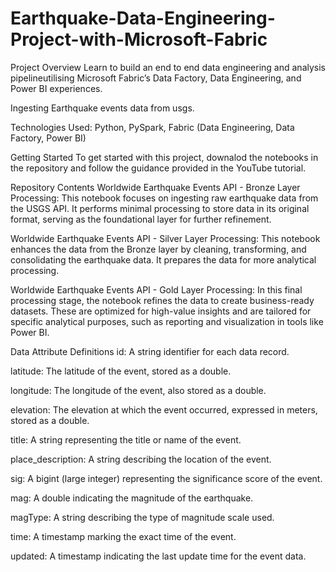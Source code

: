 # Earthquake-Data-Engineering-Project-with-Microsoft-Fabric
Project Overview
Learn to build an end to end data engineering and analysis pipelineutilising Microsoft Fabric’s Data Factory, Data Engineering, and Power BI experiences.

Ingesting Earthquake events data from usgs.

Technologies Used: Python, PySpark, Fabric (Data Engineering, Data Factory, Power BI)

Getting Started
To get started with this project, downalod the notebooks in the repository and follow the guidance provided in the YouTube tutorial.

Repository Contents
Worldwide Earthquake Events API - Bronze Layer Processing: This notebook focuses on ingesting raw earthquake data from the USGS API. It performs minimal processing to store data in its original format, serving as the foundational layer for further refinement.

Worldwide Earthquake Events API - Silver Layer Processing: This notebook enhances the data from the Bronze layer by cleaning, transforming, and consolidating the earthquake data. It prepares the data for more analytical processing.

Worldwide Earthquake Events API - Gold Layer Processing: In this final processing stage, the notebook refines the data to create business-ready datasets. These are optimized for high-value insights and are tailored for specific analytical purposes, such as reporting and visualization in tools like Power BI.

Data Attribute Definitions
id: A string identifier for each data record.

latitude: The latitude of the event, stored as a double.

longitude: The longitude of the event, also stored as a double.

elevation: The elevation at which the event occurred, expressed in meters, stored as a double.

title: A string representing the title or name of the event.

place_description: A string describing the location of the event.

sig: A bigint (large integer) representing the significance score of the event.

mag: A double indicating the magnitude of the earthquake.

magType: A string describing the type of magnitude scale used.

time: A timestamp marking the exact time of the event.

updated: A timestamp indicating the last update time for the event data.
